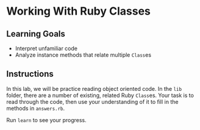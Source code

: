 # Working With Ruby Classes

## Learning Goals

- Interpret unfamiliar code
- Analyze instance methods that relate multiple `Class`es

## Instructions

In this lab, we will be practice reading object oriented code. In the `lib`
folder, there are a number of existing, related Ruby `Class`es. Your task is to
read through the code, then use your understanding of it to fill in the methods
in `answers.rb`.

Run `learn` to see your progress.
